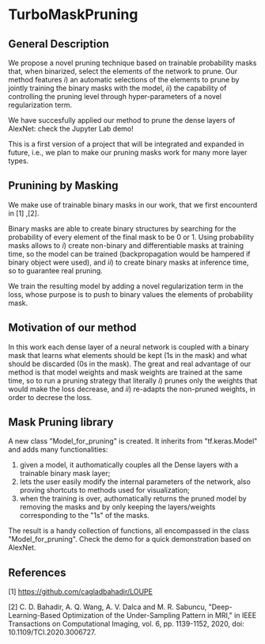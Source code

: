 # TurboMaskPruning

## General Description
We propose a novel pruning technique based on trainable probability masks that, when binarized, select the elements of the network to prune.
Our method features _i_) an automatic selections of the elements to prune by jointly training the binary masks with the model, _ii_) the capability of controlling the pruning level through hyper-parameters of a novel regularization term.

We have succesfully applied our method to prune the dense layers of AlexNet: check the Jupyter Lab demo!

This is a first version of a project that will be integrated and expanded in future, i.e., we plan to make our pruning masks work for many more layer types.

## Prunining by Masking
We make use of trainable binary masks in our work, that we first encounterd in [1] ,[2].

Binary masks are able to create binary structures by searching for the probability of every element of the final mask to be 0 or 1. Using probability masks allows to _i_) create non-binary and differentiable masks at training time, so the model can be trained (backpropagation would be hampered if binary object were used), and _ii_) to create binary masks at inference time, so to guarantee real pruning.

We train the resulting model by adding a novel regularization term in the loss, whose purpose is to push to binary values the elements of probability mask.

## Motivation of our method
In this work each dense layer of a neural network is coupled with a binary mask that learns what elements should be kept (1s in the mask) and what should be discarded (0s in the mask). The great and real advantage of our method is that model weights and mask weights are trained at the same time, so to run a pruning strategy that literally _i_) prunes only the weights that would make the loss decrease, and _ii_) re-adapts the non-pruned weights, in order to decrese the loss.

## Mask Pruning library
A new class "Model_for_pruning" is created. It inherits from "tf.keras.Model" and adds many functionalities:
1) given a model, it authomatically couples all the Dense layers with a trainable binary mask layer;
2) lets the user easily modify the internal parameters of the network, also proving shortcuts to methods used for visualization;
3) when the training is over, authomatically returns the pruned model by removing the masks and by only keeping the layers/weights corresponding to the "1s" of the masks.

The result is a handy collection of functions, all encompassed in the class "Model_for_pruning". Check the demo for a quick demonstration based on AlexNet.

## References
[1] https://github.com/cagladbahadir/LOUPE

[2] C. D. Bahadir, A. Q. Wang, A. V. Dalca and M. R. Sabuncu, "Deep-Learning-Based Optimization of the Under-Sampling Pattern in MRI," in IEEE Transactions on Computational Imaging, vol. 6, pp. 1139-1152, 2020, doi: 10.1109/TCI.2020.3006727.
